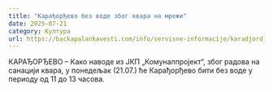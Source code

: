 ```yaml
---
title: "Карађорђево без воде због квара на мрежи"
date: 2025-07-21
category: Култура
url: https://backapalankavesti.com/info/servisne-informacije/karadjordjevo-bez-vode-zbog-kvara-na-mrezi-21/
---
```


КАРАЂОРЂЕВО – Како наводе из ЈКП „Комуналпројект“, због радова на санацији квара, у понедељак (21.07.) ће Карађорђево бити без воде у периоду од 11 до 13 часова.
